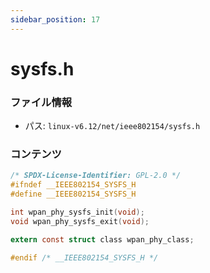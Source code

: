 ```yaml
---
sidebar_position: 17
---
```

# sysfs.h

### ファイル情報

- パス: `linux-v6.12/net/ieee802154/sysfs.h`

### コンテンツ

```h
/* SPDX-License-Identifier: GPL-2.0 */
#ifndef __IEEE802154_SYSFS_H
#define __IEEE802154_SYSFS_H

int wpan_phy_sysfs_init(void);
void wpan_phy_sysfs_exit(void);

extern const struct class wpan_phy_class;

#endif /* __IEEE802154_SYSFS_H */

```
